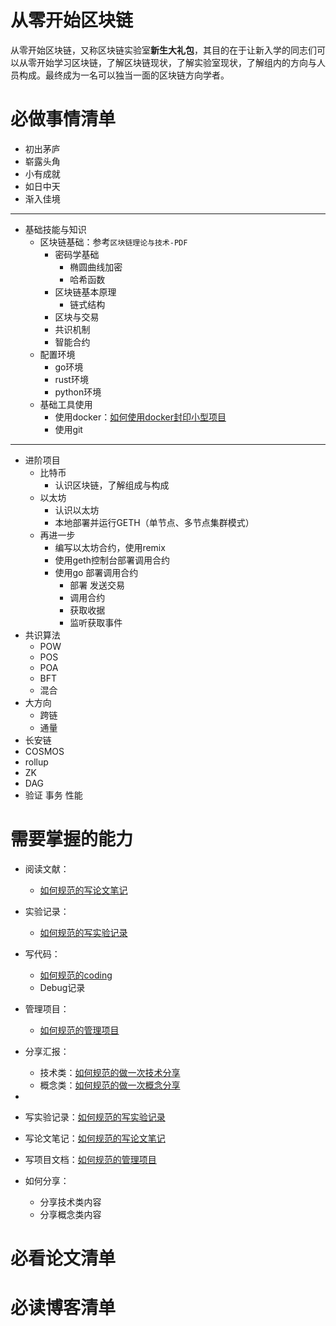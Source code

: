 # 从零开始区块链
从零开始区块链，又称区块链实验室**新生大礼包**，其目的在于让新入学的同志们可以从零开始学习区块链，了解区块链现状，了解实验室现状，了解组内的方向与人员构成。最终成为一名可以独当一面的区块链方向学者。

# 必做事情清单
- 初出茅庐
- 崭露头角
- 小有成就
- 如日中天
- 渐入佳境
---
- 基础技能与知识
	- 区块链基础：参考`区块链理论与技术-PDF`
		- 密码学基础
			- 椭圆曲线加密
			- 哈希函数
		- 区块链基本原理
			- 链式结构
		- 区块与交易
		- 共识机制
		- 智能合约
	- 配置环境
		- go环境
		- rust环境
		- python环境
	- 基础工具使用
		- 使用docker：[如何使用docker封印小型项目](如何使用docker封印小型项目.md)
		- 使用git
---
- 进阶项目
	- 比特币
		- 认识区块链，了解组成与构成
	- 以太坊
		- 认识以太坊
		- 本地部署并运行GETH（单节点、多节点集群模式）
	- 再进一步
		- 编写以太坊合约，使用remix
		- 使用geth控制台部署调用合约
		- 使用go 部署调用合约
			- 部署 发送交易
			- 调用合约
			- 获取收据
			- 监听获取事件
- 共识算法
	- POW
	- POS
	- POA
	- BFT
	- 混合
- 大方向
	- 跨链
	- 通量
- 长安链
- COSMOS
- rollup
- ZK
- DAG
- 验证 事务 性能

# 需要掌握的能力
- 阅读文献：
	- [如何规范的写论文笔记](如何规范的写论文笔记.md)
- 实验记录：
	- [如何规范的写实验记录](如何规范的写实验记录.md)
- 写代码：
	- [如何规范的coding](如何规范的coding.md)
	- Debug记录
- 管理项目：
	- [如何规范的管理项目](如何规范的管理项目.md)
- 分享汇报：
	- 技术类：[如何规范的做一次技术分享](如何规范的做一次技术分享.md)
	- 概念类：[如何规范的做一次概念分享](如何规范的做一次概念分享.md)
- 


- 写实验记录：[如何规范的写实验记录](如何规范的写实验记录.md)
- 写论文笔记：[如何规范的写论文笔记](如何规范的写论文笔记.md)
- 写项目文档：[如何规范的管理项目](如何规范的管理项目.md)
- 如何分享：
	- 分享技术类内容
	- 分享概念类内容

# 必看论文清单



# 必读博客清单
